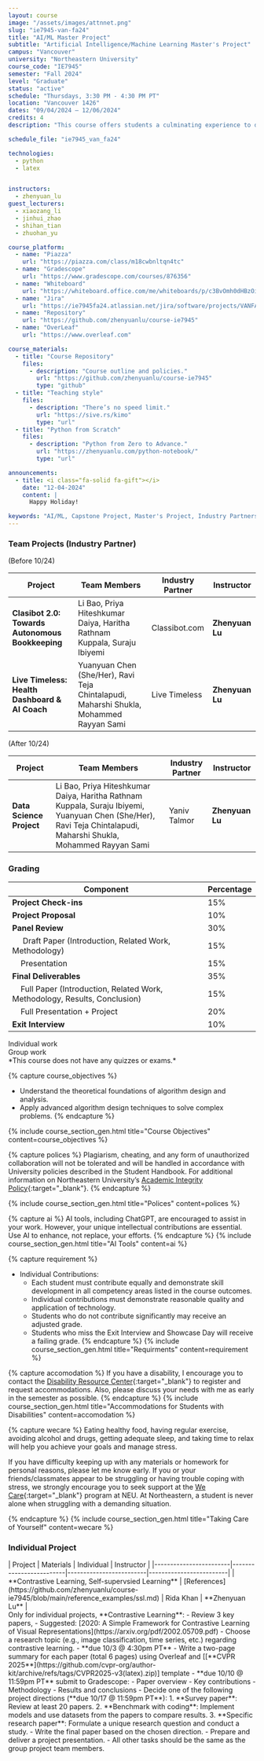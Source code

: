 ```yaml
---
layout: course
image: "/assets/images/attnnet.png"
slug: "ie7945-van-fa24"
title: "AI/ML Master Project" 
subtitle: "Artificial Intelligence/Machine Learning Master's Project"
campus: "Vancouver"
university: "Northeastern University"
course_code: "IE7945"
semester: "Fall 2024"
level: "Graduate"
status: "active"
schedule: "Thursdays, 3:30 PM - 4:30 PM PT"
location: "Vancouver 1426"
dates: "09/04/2024 – 12/06/2024"
credits: 4
description: "This course offers students a culminating experience to demonstrate proficiency in key concepts learned throughout their programs in core and elective courses. Designed to reinforce concepts in ethics and basic research principles, beyond an emphasis on technical knowledge."

schedule_file: "ie7945_van_fa24"

technologies:
  - python
  - latex


instructors:
  - zhenyuan_lu
guest_lecturers:
  - xiaozang_li
  - jinhui_zhao
  - shihan_tian
  - zhuohan_yu

course_platform: 
  - name: "Piazza"
    url: "https://piazza.com/class/m18cwbnltqn4tc"
  - name: "Gradescope"
    url: "https://www.gradescope.com/courses/876356"
  - name: "Whiteboard"
    url: "https://whiteboard.office.com/me/whiteboards/p/c3BvOmh0dHBzOi8vbm9ydGhlYXN0ZXJuLW15LnNoYXJlcG9pbnQuY29tL3BlcnNvbmFsL3poX2x1X25vcnRoZWFzdGVybl9lZHU%3D/b!m_J_swoA4U-F-51OMzrG7aR0C-BkFe5MtO08JhGWEPUr1lhY5cdvTrLZjnDru-79/01GDWMXU4QNCHN4KJKPJCKKZAM2WBRLBDT?source=applauncher&auth_upn=zh.lu%40northeastern.edu"
  - name: "Jira"
    url: "https://ie7945fa24.atlassian.net/jira/software/projects/VANFA24/boards/1/backlog?epics=visible&atlOrigin=eyJpIjoiMGRlNTBlN2E3ZGE3NDBiZTg2YmQzY2NiNDA2MDA1NjQiLCJwIjoiaiJ9"
  - name: "Repository"
    url: "https://github.com/zhenyuanlu/course-ie7945"
  - name: "OverLeaf"
    url: "https://www.overleaf.com"

course_materials:
  - title: "Course Repository"
    files:
      - description: "Course outline and policies."
        url: "https://github.com/zhenyuanlu/course-ie7945"
        type: "github"
  - title: "Teaching style"
    files:
      - description: "There’s no speed limit."
        url: "https://sive.rs/kimo"
        type: "url"
  - title: "Python from Scratch"
    files:
      - description: "Python from Zero to Advance."
        url: "https://zhenyuanlu.com/python-notebook/"
        type: "url"

announcements:
  - title: <i class="fa-solid fa-gift"></i>
    date: "12-04-2024"
    content: |
      Happy Holiday!

keywords: "AI/ML, Capstone Project, Master's Project, Industry Partnership"
---
```






<!-- Indi Project -->
<div class="mb-4">
<h3 class="text-2xl font-bold mb-4">Team Projects (Industry Partner)</h3>
  <div class="bg-white rounded-xl pt-0.5 pb-0.5 pl-8 pr-8 shadow-sm" markdown='1'>

<div class="text-sm text-gray-500 italic">
(Before 10/24) 
</div>

| Project    | Team Members     | Industry Partner       | Instructor              |
|------------|------------------|------------------------|-------------------------|
| **Clasibot 2.0: Towards Autonomous Bookkeeping**                     | Li Bao, Priya Hiteshkumar Daiya, Haritha Rathnam Kuppala, Suraju Ibiyemi | Classibot.com          | **Zhenyuan Lu**          |
| **Live Timeless: Health Dashboard & AI Coach**                      | Yuanyuan Chen (She/Her), Ravi Teja Chintalapudi, Maharshi Shukla, Mohammed Rayyan Sami | Live Timeless          | **Zhenyuan Lu**          |

  </div>
</div>

<div class="mb-4">
  <div class="bg-white rounded-xl pt-0.5 pb-0.5 pl-8 pr-8 shadow-sm" markdown='1'>

<div class="text-sm text-gray-500 italic">
(After 10/24) 
</div>

| Project    | Team Members     | Industry Partner       | Instructor              |
|------------|------------------|------------------------|-------------------------|
| **Data Science Project**                     | Li Bao, Priya Hiteshkumar Daiya, Haritha Rathnam Kuppala, Suraju Ibiyemi, Yuanyuan Chen (She/Her), Ravi Teja Chintalapudi, Maharshi Shukla, Mohammed Rayyan Sami  | Yaniv Talmor    | **Zhenyuan Lu**          |
  
  </div>
</div>


<!-- Course Grading-->
<div class="mb-8">
<h3 class="text-2xl font-bold mb-4">Grading</h3>
  <div class="max-w-2xl bg-white rounded-xl pt-1.5 pb-1.5 pl-8 pr-8 shadow-sm" markdown='1'>

  | Component             | Percentage |
  |-----------------------|------------|
  | **Project Check-ins** <i class="fa-solid fa-user text-sm text-purple-500">          | 15%        |
  | **Project Proposal** <i class="fa-solid fa-user-group text-sm text-blue-500">        | 10%        |
  | **Panel Review**  <i class="fa-solid fa-user-group text-sm text-blue-500">      | 30%        |
  | &nbsp;&nbsp;&nbsp;&nbsp; Draft Paper (Introduction, Related Work, Methodology)   | 15%        |
  | &nbsp;&nbsp;&nbsp;&nbsp;Presentation | 15%        |
  | **Final Deliverables** <i class="fa-solid fa-user-group text-sm text-blue-500">       | 35%        |
  | &nbsp;&nbsp;&nbsp;&nbsp;Full Paper (Introduction, Related Work, Methodology, Results, Conclusion)   | 15%        |
  | &nbsp;&nbsp;&nbsp;&nbsp;Full Presentation + Project | 20%        |
  | **Exit Interview** <i class="fa-solid fa-user text-sm text-purple-500"> | 10%       |
  
<div class="flex items-center gap-4 mb-2 text-sm text-gray-600">
<div class="flex items-center gap-1">
  <i class="fa-solid fa-user text-purple-500"></i> Individual work
</div>
<div class="flex items-center gap-1">
  <i class="fa-solid fa-user-group text-blue-500"></i> Group work
</div>
</div>
<div class="text-sm text-gray-500 italic">
*This course does not have any quizzes or exams.*
</div>
</div>
</div>

<!-- Course Objectives-->
{% capture course_objectives %}
- Understand the theoretical foundations of algorithm design and analysis.
- Apply advanced algorithm design techniques to solve complex problems.
{% endcapture %}

{% include course_section_gen.html title="Course Objectives" content=course_objectives %}


<!-- Polices-->
{% capture polices %}
Plagiarism, cheating, and any form of unauthorized collaboration will not be tolerated and will be handled in accordance with University policies described in the Student Handbook. For additional information on Northeastern University’s [Academic Integrity Policy](http://www.northeastern.edu/osccr/academic-integrity-policy/){:target="_blank"}.
{% endcapture %}

{% include course_section_gen.html title="Polices" content=polices %}



{% capture ai %}
AI tools, including ChatGPT, are encouraged to assist in your work. However, your unique intellectual contributions are essential. Use AI to enhance, not replace, your efforts.
{% endcapture %}
{% include course_section_gen.html title="AI Tools" content=ai %}


{% capture requirement %}
- Individual Contributions:
  - Each student must contribute equally and demonstrate skill development in all competency areas listed in the course outcomes.
  - Individual contributions must demonstrate reasonable quality and application of technology.
  - Students who do not contribute significantly may receive an adjusted grade.
  - Students who miss the Exit Interview and Showcase Day will receive a failing grade.
{% endcapture %}
{% include course_section_gen.html title="Requirments" content=requirement %}



<!-- Accomodation -->
{% capture accomodation %}
If you have a disability, I encourage you to contact the [Disability Resource Center](http://www.northeastern.edu/drc/about-the-drc/){:target="_blank"} to register and request accommodations. Also, please discuss your needs with me as early in the semester as possible.
{% endcapture %}
{% include course_section_gen.html title="Accommodations for Students with Disabilities" content=accomodation %}


<!-- Wecare -->
{% capture wecare %}
Eating healthy food, having regular exercise, avoiding alcohol and drugs, getting adequate sleep, and taking time to relax will help you achieve your goals and manage stress.

If you have difficulty keeping up with any materials or homework for personal reasons, please let me know early. If you or your friends/classmates appear to be struggling or having trouble coping with stress, we strongly encourage you to seek support at the [We Care](https://studentlife.northeastern.edu/we-care/){:target="_blank"} program at NEU. At Northeastern, a student is never alone when struggling with a demanding situation.

{% endcapture %}
{% include course_section_gen.html title="Taking Care of Yourself" content=wecare %}



<!-- Indi Project -->
<div class="mb-4">
<h3 class="text-2xl font-bold mb-4">Individual Project</h3>
  <div class="bg-white rounded-xl pt-0.5 pb-0.5 pl-8 pr-8 shadow-sm" markdown='1'>
  | Project | Materials | Individual | Instructor  |
  |------------------------|-------------------------|-------------------------|-------------------------|
  | **Contrastive Learning, Self-supervsied Learning**  |   [References](https://github.com/zhenyuanlu/course-ie7945/blob/main/reference_examples/ssl.md)       | Rida Khan  | **Zhenyuan Lu**          |

  </div>
</div>

<div class="mb-8">
  <div class="bg-white rounded-xl pt-1.5 pb-1.5 pl-8 pr-8 shadow-sm leading-normal">
  Only for individual projects, **Contrastive Learning**:
  - Review 3 key papers,  
    - Suggested: [2020: A Simple Framework for Contrastive Learning of Visual Representations](https://arxiv.org/pdf/2002.05709.pdf)
    - Choose a research topic (e.g., image classification, time series, etc.) regarding contrastive learning.
      - **due 10/3 @ 4:30pm PT**
    - Write a two-page summary for each paper (total 6 pages) using Overleaf and [[**CVPR 2025**](https://github.com/cvpr-org/author-kit/archive/refs/tags/CVPR2025-v3(latex).zip)] template 
      - **due 10/10 @  11:59pm PT** submit to Gradescope:
        - Paper overview
        - Key contributions
        - Methodology
        - Results and conclusions
  - Decide one of the following project directions (**due 10/17 @ 11:59pm PT**):
    1. **Survey paper**: Review at least 20 papers.
    2. **Benchmark with coding**: Implement models and use datasets from the papers to compare results.
    3. **Specific research paper**: Formulate a unique research question and conduct a study.
  - Write the final paper based on the chosen direction.
  - Prepare and deliver a project presentation.
  - All other tasks should be the same as the group project team members.
  </div>
</div>